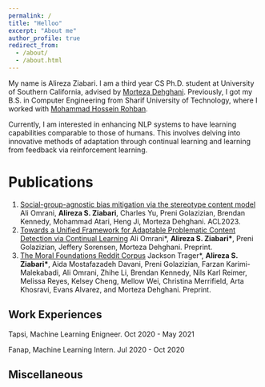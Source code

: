 ```yaml
---
permalink: /
title: "Helloo"
excerpt: "About me"
author_profile: true
redirect_from: 
  - /about/
  - /about.html
---
```


My name is Alireza Ziabari. I am a third year CS Ph.D. student at University of Southern California, advised by [Morteza Dehghani](https://www.mola-lab.org/people). Previously, I got my B.S. in Computer Engineering from Sharif University of Technology, where I worked with [Mohammad Hossein Rohban](https://sharif.edu/~rohban/index.html).

Currently, I am interested in enhancing NLP systems to have learning capabilities comparable to those of humans. This involves delving into innovative methods of adaptation through continual learning and learning from feedback via reinforcement learning.

Publications 
======
1. [Social-group-agnostic bias mitigation via the stereotype content model](https://aclanthology.org/2023.acl-long.227/) Ali Omrani, **Alireza S. Ziabari**, Charles Yu, Preni Golazizian, Brendan Kennedy, Mohammad Atari, Heng Ji, Morteza Dehghani. ACL2023.
1. [Towards a Unified Framework for Adaptable Problematic Content Detection via Continual Learning](https://arxiv.org/pdf/2309.16905.pdf) Ali Omrani*, **Alireza S. Ziabari\***, Preni Golazizian, Jeffery Sorensen, Morteza Dehghani. Preprint.
1. [The Moral Foundations Reddit Corpus](https://arxiv.org/pdf/2208.05545.pdf) Jackson Trager*, **Alireza S. Ziabari\***, Aida Mostafazadeh Davani, Preni Golazizian, Farzan Karimi-Malekabadi, Ali Omrani, Zhihe Li, Brendan Kennedy, Nils Karl Reimer, Melissa Reyes, Kelsey Cheng, Mellow Wei, Christina Merrifield, Arta Khosravi, Evans Alvarez, and Morteza Dehghani. Preprint.

<!-- Education
------
May 2021 - Present, 
Ph.D. in Computer Science, University of Southern California.

Aug 2016 - Jul 2020, 
B.S. in Computer Engineering, Sharif University of Technology. -->

Work Experiences
------
Tapsi, Machine Learning Enigneer. Oct 2020 - May 2021

Fanap, Machine Learning Intern. Jul 2020 - Oct 2020

Miscellaneous
------
